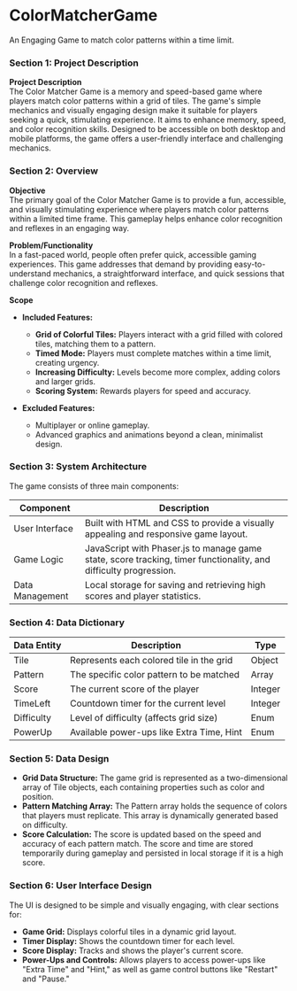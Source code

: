 # ColorMatcherGame

An Engaging Game to match color patterns within a time limit.

### Section 1: Project Description

**Project Description**  
The Color Matcher Game is a memory and speed-based game where players match color patterns within a grid of tiles. The game's simple mechanics and visually engaging design make it suitable for players seeking a quick, stimulating experience. It aims to enhance memory, speed, and color recognition skills. Designed to be accessible on both desktop and mobile platforms, the game offers a user-friendly interface and challenging mechanics.

### Section 2: Overview

**Objective**  
The primary goal of the Color Matcher Game is to provide a fun, accessible, and visually stimulating experience where players match color patterns within a limited time frame. This gameplay helps enhance color recognition and reflexes in an engaging way.

**Problem/Functionality**  
In a fast-paced world, people often prefer quick, accessible gaming experiences. This game addresses that demand by providing easy-to-understand mechanics, a straightforward interface, and quick sessions that challenge color recognition and reflexes.

**Scope**

- **Included Features:**
  - **Grid of Colorful Tiles:** Players interact with a grid filled with colored tiles, matching them to a pattern.
  - **Timed Mode:** Players must complete matches within a time limit, creating urgency.
  - **Increasing Difficulty:** Levels become more complex, adding colors and larger grids.
  - **Scoring System:** Rewards players for speed and accuracy.

- **Excluded Features:**
  - Multiplayer or online gameplay.
  - Advanced graphics and animations beyond a clean, minimalist design.

### Section 3: System Architecture

The game consists of three main components:

| Component        | Description                                                                                       |
|------------------|---------------------------------------------------------------------------------------------------|
| User Interface   | Built with HTML and CSS to provide a visually appealing and responsive game layout.               |
| Game Logic       | JavaScript with Phaser.js to manage game state, score tracking, timer functionality, and difficulty progression. |
| Data Management  | Local storage for saving and retrieving high scores and player statistics.                        |

### Section 4: Data Dictionary

| Data Entity | Description                                | Type    |
|-------------|--------------------------------------------|---------|
| Tile        | Represents each colored tile in the grid   | Object  |
| Pattern     | The specific color pattern to be matched   | Array   |
| Score       | The current score of the player            | Integer |
| TimeLeft    | Countdown timer for the current level      | Integer |
| Difficulty  | Level of difficulty (affects grid size)    | Enum    |
| PowerUp     | Available power-ups like Extra Time, Hint  | Enum    |

### Section 5: Data Design

- **Grid Data Structure:** The game grid is represented as a two-dimensional array of Tile objects, each containing properties such as color and position.
- **Pattern Matching Array:** The Pattern array holds the sequence of colors that players must replicate. This array is dynamically generated based on difficulty.
- **Score Calculation:** The score is updated based on the speed and accuracy of each pattern match. The score and time are stored temporarily during gameplay and persisted in local storage if it is a high score.

### Section 6: User Interface Design

The UI is designed to be simple and visually engaging, with clear sections for:

- **Game Grid:** Displays colorful tiles in a dynamic grid layout.
- **Timer Display:** Shows the countdown timer for each level.
- **Score Display:** Tracks and shows the player's current score.
- **Power-Ups and Controls:** Allows players to access power-ups like "Extra Time" and "Hint," as well as game control buttons like "Restart" and "Pause."
